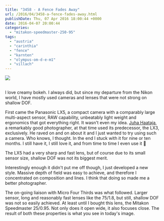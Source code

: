 ```yaml
---
title: "3458 - A Fence Fades Away"
url: /2016/04/3458-a-fence-fades-away.html
publishDate: Thu, 07 Apr 2016 18:00:44 +0000
date: 2016-04-07 20:00:44
categories: 
  - "mitakon-speedmaster-250-95"
tags: 
  - "austria"
  - "carinthia"
  - "fence"
  - "karnten"
  - "olympus-om-d-e-m1"
  - "villach"
---
```

<div class="container">
<div class="center"><a target="_blank" href="https://d25zfm9zpd7gm5.cloudfront.net/1200x1200/2015/20151127_134517_lr.jpg"><img class="webfeedsFeaturedVisual" src="https://d25zfm9zpd7gm5.cloudfront.net/0600x0600/2015/20151127_134517_lr.jpg" /></a></div>
</div>
<br />

I love creamy bokeh. I always did, but since my departure from the Nikon world, I have mostly used cameras and lenses that were not strong on shallow DOF. 

First came the Panasonic LX5, a compact camera with a comparably large multi-aspect sensor, RAW capability, unbeatably light weight and ergonomics that got everything right. It wasn't even my idea. <a href="http://lightscrape.blogspot.com/" target="_blank">Juha Haataja</a>, a remarkably good photographer, at that time used its predecessor, the LX3, exclusively. He raved on and on about it and I just wanted to try using such a camera.  Who knows, I thought. In the end I stuck with it for nine or ten months. I still have it, I still love it, and from time to time I even use it 🙂

The LX5 had a very sharp and fast lens, but of course due to its small sensor size, shallow DOF was not its biggest merit.

Interestingly enough it didn't put me off though, I just developed a new style. Massive depth of field was easy to achieve, and therefore I concentrated on composition and lines. I think that doing so made me a better photographer.

The on-going liaison with Micro Four Thirds was what followed. Larger sensor, long and reasonably fast lenses like the 75/1.8, but still, shallow DOF was not so easily achieved. At least until I bought this lens, the Mitakon Speedmaster 25/0.95. Not only does it open wide, it also focuses close. The result of both these properties is what you see in today's image.
